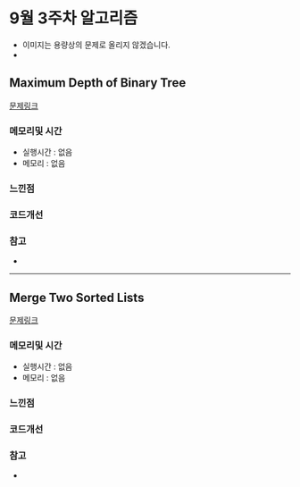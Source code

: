 # 9월 3주차 알고리즘

* 이미지는 용량상의 문제로 올리지 않겠습니다.
* 

## Maximum Depth of Binary Tree

[문제링크](https://leetcode.com/problems/maximum-depth-of-binary-tree/)

### 메모리및 시간
* 실행시간 : 없음 
* 메모리 : 없음 


### 느낀점
>

### 코드개선 


### 참고
* 

---

## Merge Two Sorted Lists

[문제링크](https://leetcode.com/problems/merge-two-sorted-lists/)

### 메모리및 시간
* 실행시간 : 없음 
* 메모리 : 없음 


### 느낀점
>

### 코드개선 


### 참고
* 

